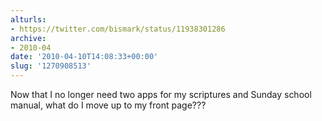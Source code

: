 ```yaml
---
alturls:
- https://twitter.com/bismark/status/11938301286
archive:
- 2010-04
date: '2010-04-10T14:08:33+00:00'
slug: '1270908513'
---
```


Now that I no longer need two apps for my scriptures and Sunday school manual, what do I move up to my front page???

